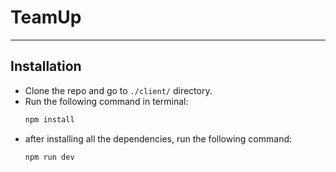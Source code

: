 # TeamUp
---
## Installation
- Clone the repo and go to ```./client/``` directory.
- Run the following command in terminal:
  ```bash
  npm install
  ```
- after installing all the dependencies, run the following command:
  ```bash
  npm run dev
  ```

